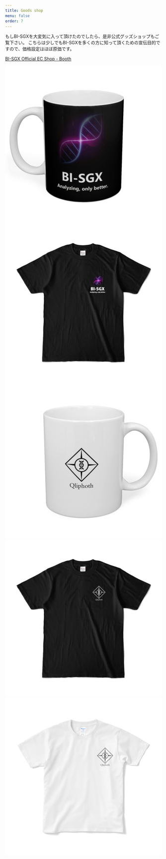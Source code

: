 ```yaml
---
title: Goods shop
menu: false
order: 7
---
```

  
もしBI-SGXを大変気に入って頂けたのでしたら、是非公式グッズショップもご覧下さい。
こちらは少しでもBI-SGXを多くの方に知って頂くための宣伝目的ですので、価格設定はほぼ原価です。

[BI-SGX Official EC Shop - Booth](https://bi-sgx.booth.pm/)

![photo](/assets/img/goods1.jpg)![photo](/assets/img/goods2.jpg) 
![photo](/assets/img/goods3.jpg)![photo](/assets/img/goods4.jpg) 
![photo](/assets/img/goods5.jpg) 
